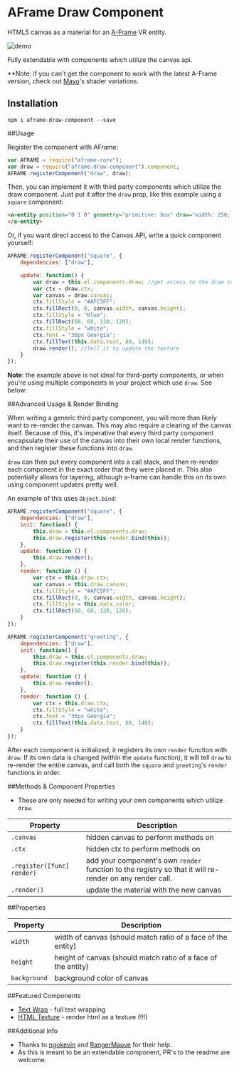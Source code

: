 # AFrame Draw Component

HTML5 canvas as a material for an [A-Frame](https://aframe.io) VR entity.

![demo](demo.png)

Fully extendable with components which utilize the canvas api.

**Note: if you can't get the component to work with the latest A-Frame version, check out [Mayo](https://github.com/mayognaise/)'s shader variations.


## Installation

`npm i aframe-draw-component --save`

##Usage

Register the component with AFrame:

```js
var AFRAME = require("aframe-core");
var draw = require("aframe-draw-component").component;
AFRAME.registerComponent("draw", draw);
```

Then, you can implement it with third party components which utilize the draw component. Just put it after the `draw` prop, like this example using a `square` component:

```html
<a-entity position="0 1 0" geometry="primitive: box" draw="width: 256; height: 256" square="text: Hello">
</a-entity>
```

Or, if you want direct access to the Canvas API, write a quick component yourself:

```js
AFRAME.registerComponent("square", {
	dependencies: ["draw"],

	update: function() {
		var draw = this.el.components.draw; //get access to the draw component
		var ctx = draw.ctx;
		var canvas = draw.canvas;
		ctx.fillStyle = "#AFC5FF";
		ctx.fillRect(0, 0, canvas.width, canvas.height);
		ctx.fillStyle = "blue";
		ctx.fillRect(68, 68, 120, 120);
		ctx.fillStyle = "white";
		ctx.font = "36px Georgia";
		ctx.fillText(this.data.text, 80, 140);
		draw.render(); //tell it to update the texture
	}
});
```

**Note**: the example above is not ideal for third-party components, or when you're using multiple components in your project which use `draw`. See below:

##Advanced Usage & Render Binding

When writing a generic third party component, you will more than likely want to re-render the canvas. This may also require a clearing of the canvas itself. Because of this, it's imperative that every third party component encapsulate their use of the canvas into their own local render functions, and then register these functions into `draw`.

`draw` can then put every component into a call stack, and then re-render each component in the exact order that they were placed in. This also potentially allows for layering, although a-frame can handle this on its own using component updates pretty well.

An example of this uses `Object.bind`:

```js
AFRAME.registerComponent("square", {
	dependencies: ["draw"],
	init: function() {
		this.draw = this.el.components.draw;
		this.draw.register(this.render.bind(this));
	},
	update: function () {
		this.draw.render();
	},
	render: function () {
		var ctx = this.draw.ctx;
		var canvas = this.draw.canvas;
		ctx.fillStyle = "#AFC5FF";
		ctx.fillRect(0, 0, canvas.width, canvas.height);
		ctx.fillStyle = this.data.color;
		ctx.fillRect(68, 68, 120, 120);
	}
});

AFRAME.registerComponent("greeting", {
	dependencies: ["draw"],
	init: function() {
		this.draw = this.el.components.draw;
		this.draw.register(this.render.bind(this));
	},
	update: function () {
		this.draw.render();
	},
	render: function () {
		var ctx = this.draw.ctx;
		ctx.fillStyle = "white";
		ctx.font = "36px Georgia";
		ctx.fillText(this.data.text, 80, 140);
	}
});
```

After each component is initialized, it registers its own `render` function with `draw`. If its own data is changed (within the `update` function), it will tell `draw` to re-render the entire canvas, and call both the `square` and `greeting`'s `render` functions in order.

##Methods & Component Properties

* These are only needed for writing your own components which utilize `draw`.

|Property|Description|
|------|-------|
|`.canvas`|hidden canvas to perform methods on|
|`.ctx`|hidden ctx to perform methods on|
|`.register([func] render)`|add your component's own `render` function to the registry so that it will re-render on any render call.|
|`.render()`|update the material with the new canvas|

##Properties

|Property|Description|
|------|-------|
|`width`|width of canvas (should match ratio of a face of the entity)|
|`height`|height of canvas (should match ratio of a face of the entity)|
|`background`|background color of canvas|

##Featured Components
* [Text Wrap](https://www.npmjs.com/package/aframe-textwrap-component) - full text wrapping
* [HTML Texture](https://github.com/scenevr/htmltexture-component) - render html as a texture (!!!)

##Additional Info

* Thanks to [ngokevin](https://github.com/ngokevin) and [RangerMauve](https://github.com/RangerMauve) for their help.
* As this is meant to be an extendable component, PR's to the readme are welcome.
